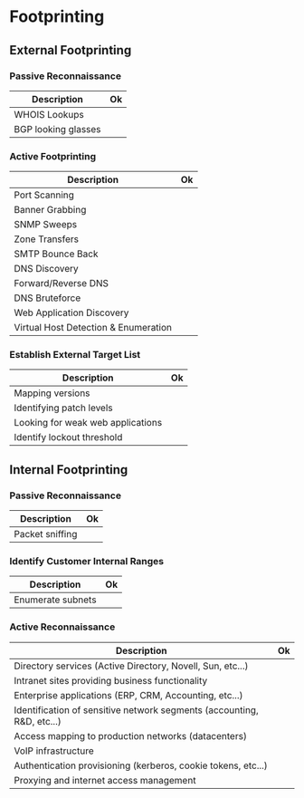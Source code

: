 # Footprinting

## External Footprinting

### Passive Reconnaissance

| Description                                                            | Ok |
| ---------------------------------------------------------------------- | -- |
| WHOIS Lookups | |
| BGP looking glasses | |

### Active Footprinting

| Description                                                            | Ok |
| ---------------------------------------------------------------------- | -- |
| Port Scanning | |
| Banner Grabbing | |
| SNMP Sweeps | |
| Zone Transfers | |
| SMTP Bounce Back | |
| DNS Discovery | |
| Forward/Reverse DNS | |
| DNS Bruteforce | |
| Web Application Discovery | |
| Virtual Host Detection & Enumeration | |

### Establish External Target List

| Description                                                            | Ok |
| ---------------------------------------------------------------------- | -- |
| Mapping versions | |
| Identifying patch levels | |
| Looking for weak web applications | |
| Identify lockout threshold | |

## Internal Footprinting

### Passive Reconnaissance

| Description                                                            | Ok |
| ---------------------------------------------------------------------- | -- |
| Packet sniffing | |

### Identify Customer Internal Ranges

| Description                                                            | Ok |
| ---------------------------------------------------------------------- | -- |
| Enumerate subnets | |

### Active Reconnaissance

| Description                                                            | Ok |
| ---------------------------------------------------------------------- | -- |
| Directory services (Active Directory, Novell, Sun, etc...) | |
| Intranet sites providing business functionality | |
| Enterprise applications (ERP, CRM, Accounting, etc...) | |
| Identification of sensitive network segments (accounting, R&D, etc...) | |
| Access mapping to production networks (datacenters) | |
| VoIP infrastructure | |
| Authentication provisioning (kerberos, cookie tokens, etc...) | |
| Proxying and internet access management | |
